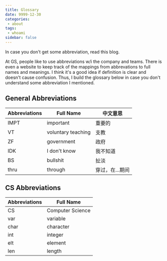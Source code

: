 ```yaml
---
title: Glossary
date: 9999-12-30
categories:
 - about
tags:
 - whoami
sidebar: false
---
```


In case you don't get some abbreviation, read this blog.

<!-- more -->

At GS, people like to use abbreviations w/i the company and teams. There is even a website to keep track of the mappings from abbrevations to full names and meanings. I think it's a good idea if definition is clear and doesn't cause confusion. Thus, I build the glossary below in case you don't understand some abbreviation I mentioned.

## General Abbreviations

| Abbreviations | Full Name | 中文意思
| ------------- | --------- | ------ |
| IMPT | important | 重要的 |
| VT | voluntary teaching | 支教 |
| ZF | government | 政府 |
| IDK | I don't know | 我不知道 |
| BS | bullshit | 扯淡 |
| thru | through | 穿过，在...期间 |

## CS Abbreviations

| Abbreviations | Full Name |
| ------------- | --------- |
| CS | Computer Science |
| var | variable |
| char | character |
| int | integer |
| elt | element |
| len | length |
